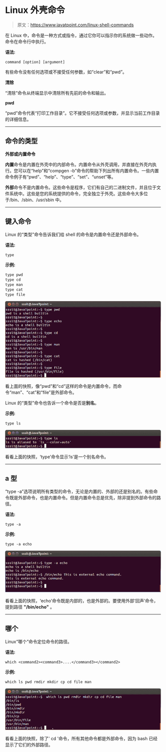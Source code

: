 # Linux 外壳命令

> 原文：<https://www.javatpoint.com/linux-shell-commands>

在 Linux 中，命令是一种方式或指令，通过它你可以指示你的系统做一些动作。命令在命令行中执行。

**语法:**

```
command [option] [argument]

```

有些命令没有任何选项或不接受任何参数，如“clear”和“pwd”。

**清除**

“清除”命令从终端显示中清除所有先前的命令和输出。

**pwd**

“pwd”命令代表“打印工作目录”。它不接受任何选项或参数，并显示当前工作目录的详细信息。

* * *

## 命令的类型

**外部或内置命令**

**内置**命令是内置在外壳中的内部命令。内置命令从外壳调用，并直接在外壳内执行。您可以在“help”和“compgen -b”命令的帮助下列出所有内置命令。一些内置命令例子有“pwd”、“help”、“type”、“set”、“unset”等。

**外部**命令不是内置命令。这些命令是程序，它们有自己的二进制文件，并且位于文件系统中。这些是您的系统提供的命令，完全独立于外壳。这些命令大多位于/bin、/sbin、/usr/sbin 中。

* * *

## 键入命令

Linux 的“类型”命令告诉我们给 shell 的命令是内置命令还是外部命令。

**语法:**

```
type 

```

**示例:**

```
type pwd
type cd
type man
type cat
type file

```

![Linux Shell Expansion Command1](img/d70bfef543b5462d9564f244b43c4e02.png)

看上面的快照，像“pwd”和“cd”这样的命令是内置命令，而命令“man”、“cat”和“file”是外部命令。

Linux 的“类型”命令也告诉一个命令是否是**别名**。

**示例:**

```
type ls

```

![Linux Shell Expansion Command2](img/1be287155145e67231e9890b042291b1.png)

看看上面的快照，‘type’命令显示‘ls’是一个别名命令。

* * *

## a 型

“type -a”选项说明所有类型的命令，无论是内置的、外部的还是别名的。有些命令既是外部命令，也是内置命令。但是内置命令总是优先，除非提到外部命令的路径。

**语法:**

```
type -a 

```

**示例:**

```
type -a echo

```

![Linux Shell Expansion Command3](img/9ecdeec98417e1aacbafe8cc7ea20c03.png)

看看上面的快照，‘echo’命令既是内部的，也是外部的。要使用外部‘回声’命令，提到路径 **"/bin/echo"** 。

* * *

## 哪个

Linux“哪个”命令定位命令的路径。

**语法:**

```
which <command2><command3>....</command3></command2> 
```

**示例:**

```
which ls pwd rmdir mkdir cp cd file man

```

![Linux Shell Expansion Command4](img/09fc70ffb08c271aa7871bf163e3ca73.png)

看看上面的快照，除了' cd '命令，所有其他命令都是外部命令，因为 bash 已经显示了它们的外部路径。